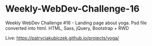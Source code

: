 # Weekly-WebDev-Challenge-16
Weekly WebDev Challenge #16 - Landing page about yoga. Psd file converted into html.
HTML, Sass, jQuery, Bootstrap + RWD

Live: https://patrycjakubiczek.github.io/projects/yoga/